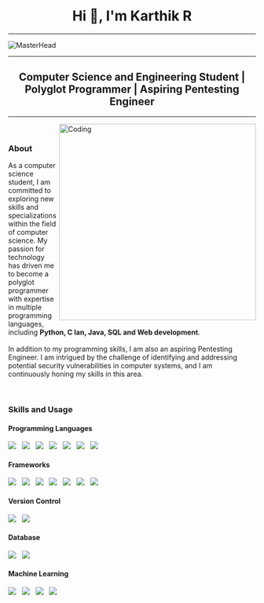 <h1 align="center">Hi 👋, I'm Karthik R</h1>

-------------------------------------------

![MasterHead](https://github.com/k-arthik-r/k-arthik-r/assets/111432615/628b9187-2283-4b5b-a07b-a7e264340129)

-------------------------------------------
<h2 align="center">Computer Science and Engineering Student | Polyglot Programmer | Aspiring Pentesting Engineer</h2>

-------------------------------------------

<img align="right" alt="Coding" width="400" src="https://github.com/k-arthik-r/k-arthik-r/assets/111432615/b56a5c7f-4f26-448a-bee8-2e775f1bb7c8">

<br>
<h3 align="left">About</h3>
<p>As a computer science student, I am committed to exploring new skills and specializations within the field of computer science. My passion for technology has driven me to become a polyglot programmer with expertise in multiple programming languages, including <b>Python, C lan, Java, SQL and Web development</b>.<br><br>
In addition to my programming skills, I am also an aspiring Pentesting Engineer. I am intrigued by the challenge of identifying and addressing potential security vulnerabilities in computer systems, and I am continuously honing my skills in this area.</p>
<br>
<h3>Skills and Usage</h3>
<h4>Programming Languages</h4>

<img src="https://img.shields.io/badge/python-3670A0?style=for-the-badge&logo=python&logoColor=ffdd54"/> &nbsp; <img src="https://img.shields.io/badge/c-%2300599C.svg?style=for-the-badge&logo=c&logoColor=white"/> &nbsp; <img src="https://img.shields.io/badge/java-%23ED8B00.svg?style=for-the-badge&logo=openjdk&logoColor=white"/> &nbsp; <img src="https://img.shields.io/badge/html5-%23E34F26.svg?style=for-the-badge&logo=html5&logoColor=white"/> &nbsp; <img src="https://img.shields.io/badge/css3-%231572B6.svg?style=for-the-badge&logo=css3&logoColor=white"/> &nbsp; <img src="https://img.shields.io/badge/javascript-%23323330.svg?style=for-the-badge&logo=javascript&logoColor=%23F7DF1E"/> &nbsp; <img src="https://img.shields.io/badge/kotlin-%237F52FF.svg?style=for-the-badge&logo=kotlin&logoColor=white"/>

<h4>Frameworks</h4>

<img src="https://img.shields.io/badge/django-%23092E20.svg?style=for-the-badge&logo=django&logoColor=white"/> &nbsp; <img src="https://img.shields.io/badge/flask-%23000.svg?style=for-the-badge&logo=flask&logoColor=white"/> &nbsp; <img src="https://img.shields.io/badge/react-%2320232a.svg?style=for-the-badge&logo=react&logoColor=%2361DAFB"/> &nbsp; <img src="https://img.shields.io/badge/node.js-6DA55F?style=for-the-badge&logo=node.js&logoColor=white"/> &nbsp; <img src="https://img.shields.io/badge/bootstrap-%23563D7C.svg?style=for-the-badge&logo=bootstrap&logoColor=white"/> &nbsp; <img src="https://img.shields.io/badge/chart.js-F5788D.svg?style=for-the-badge&logo=chart.js&logoColor=white"/> &nbsp; <img src="https://img.shields.io/badge/Anaconda-%2344A833.svg?style=for-the-badge&logo=anaconda&logoColor=white"/>

<h4>Version Control</h4>

<img src="https://img.shields.io/badge/github-%23121011.svg?style=for-the-badge&logo=github&logoColor=white"/> &nbsp; <img src="https://img.shields.io/badge/git-%23F05033.svg?style=for-the-badge&logo=git&logoColor=white"/>

<h4>Database</h4>

<img src="https://img.shields.io/badge/MongoDB-%234ea94b.svg?style=for-the-badge&logo=mongodb&logoColor=white"/> &nbsp; <img src="https://img.shields.io/badge/mysql-%2300f.svg?style=for-the-badge&logo=mysql&logoColor=white"/>

<h4>Machine Learning</h4>

<img src="https://img.shields.io/badge/Matplotlib-%23ffffff.svg?style=for-the-badge&logo=Matplotlib&logoColor=black"/> &nbsp; <img src="https://img.shields.io/badge/numpy-%23013243.svg?style=for-the-badge&logo=numpy&logoColor=white"/> &nbsp; <img src="https://img.shields.io/badge/pandas-%23150458.svg?style=for-the-badge&logo=pandas&logoColor=white"/> &nbsp; <img src="https://img.shields.io/badge/scikit--learn-%23F7931E.svg?style=for-the-badge&logo=scikit-learn&logoColor=white"/>

<img src=""/> &nbsp;
